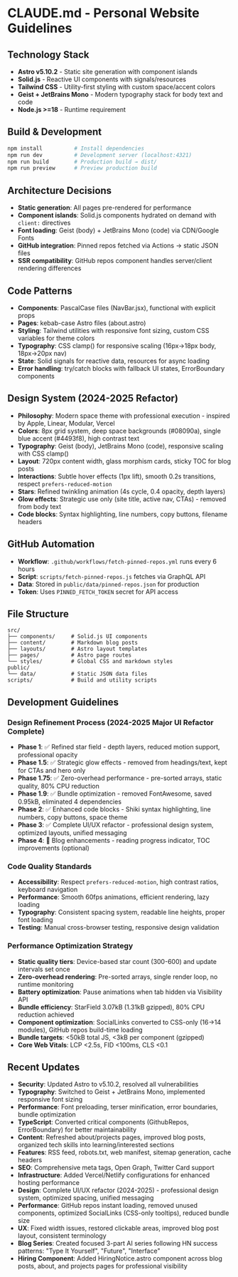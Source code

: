 # CLAUDE.md - Personal Website Guidelines

## Technology Stack
- **Astro v5.10.2** - Static site generation with component islands
- **Solid.js** - Reactive UI components with signals/resources  
- **Tailwind CSS** - Utility-first styling with custom space/accent colors
- **Geist + JetBrains Mono** - Modern typography stack for body text and code
- **Node.js >=18** - Runtime requirement

## Build & Development
```bash
npm install          # Install dependencies
npm run dev          # Development server (localhost:4321)
npm run build        # Production build → dist/
npm run preview      # Preview production build
```

## Architecture Decisions
- **Static generation**: All pages pre-rendered for performance
- **Component islands**: Solid.js components hydrated on demand with `client:` directives
- **Font loading**: Geist (body) + JetBrains Mono (code) via CDN/Google Fonts
- **GitHub integration**: Pinned repos fetched via Actions → static JSON files
- **SSR compatibility**: GitHub repos component handles server/client rendering differences

## Code Patterns
- **Components**: PascalCase files (NavBar.jsx), functional with explicit props
- **Pages**: kebab-case Astro files (about.astro) 
- **Styling**: Tailwind utilities with responsive font sizing, custom CSS variables for theme colors
- **Typography**: CSS clamp() for responsive scaling (16px→18px body, 18px→20px nav)
- **State**: Solid signals for reactive data, resources for async loading
- **Error handling**: try/catch blocks with fallback UI states, ErrorBoundary components

## Design System (2024-2025 Refactor)
- **Philosophy**: Modern space theme with professional execution - inspired by Apple, Linear, Modular, Vercel
- **Colors**: 8px grid system, deep space backgrounds (#08090a), single blue accent (#4493f8), high contrast text
- **Typography**: Geist (body), JetBrains Mono (code), responsive scaling with CSS clamp()
- **Layout**: 720px content width, glass morphism cards, sticky TOC for blog posts
- **Interactions**: Subtle hover effects (1px lift), smooth 0.2s transitions, respect `prefers-reduced-motion`
- **Stars**: Refined twinkling animation (4s cycle, 0.4 opacity, depth layers)
- **Glow effects**: Strategic use only (site title, active nav, CTAs) - removed from body text
- **Code blocks**: Syntax highlighting, line numbers, copy buttons, filename headers

## GitHub Automation
- **Workflow**: `.github/workflows/fetch-pinned-repos.yml` runs every 6 hours
- **Script**: `scripts/fetch-pinned-repos.js` fetches via GraphQL API
- **Data**: Stored in `public/data/pinned-repos.json` for production
- **Token**: Uses `PINNED_FETCH_TOKEN` secret for API access

## File Structure
```
src/
├── components/     # Solid.js UI components
├── content/        # Markdown blog posts
├── layouts/        # Astro layout templates  
├── pages/          # Astro page routes
└── styles/         # Global CSS and markdown styles
public/
└── data/           # Static JSON data files
scripts/            # Build and utility scripts
```

## Development Guidelines

### **Design Refinement Process (2024-2025 Major UI Refactor Complete)**
- **Phase 1**: ✅ Refined star field - depth layers, reduced motion support, professional opacity
- **Phase 1.5**: ✅ Strategic glow effects - removed from headings/text, kept for CTAs and hero only  
- **Phase 1.75**: ✅ Zero-overhead performance - pre-sorted arrays, static quality, 80% CPU reduction
- **Phase 1.9**: ✅ Bundle optimization - removed FontAwesome, saved 0.95kB, eliminated 4 dependencies
- **Phase 2**: ✅ Enhanced code blocks - Shiki syntax highlighting, line numbers, copy buttons, space theme
- **Phase 3**: ✅ Complete UI/UX refactor - professional design system, optimized layouts, unified messaging
- **Phase 4**: 🔄 Blog enhancements - reading progress indicator, TOC improvements (optional)

### **Code Quality Standards**
- **Accessibility**: Respect `prefers-reduced-motion`, high contrast ratios, keyboard navigation
- **Performance**: Smooth 60fps animations, efficient rendering, lazy loading
- **Typography**: Consistent spacing system, readable line heights, proper font loading
- **Testing**: Manual cross-browser testing, responsive design validation

### **Performance Optimization Strategy**
- **Static quality tiers**: Device-based star count (300-600) and update intervals set once
- **Zero-overhead rendering**: Pre-sorted arrays, single render loop, no runtime monitoring
- **Battery optimization**: Pause animations when tab hidden via Visibility API
- **Bundle efficiency**: StarField 3.07kB (1.31kB gzipped), 80% CPU reduction achieved
- **Component optimization**: SocialLinks converted to CSS-only (16→14 modules), GitHub repos build-time loading
- **Bundle targets**: <50kB total JS, <3kB per component (gzipped)
- **Core Web Vitals**: LCP <2.5s, FID <100ms, CLS <0.1

## Recent Updates
- **Security**: Updated Astro to v5.10.2, resolved all vulnerabilities
- **Typography**: Switched to Geist + JetBrains Mono, implemented responsive font sizing
- **Performance**: Font preloading, terser minification, error boundaries, bundle optimization
- **TypeScript**: Converted critical components (GithubRepos, ErrorBoundary) for better maintainability
- **Content**: Refreshed about/projects pages, improved blog posts, organized tech skills into learning/interested sections
- **Features**: RSS feed, robots.txt, web manifest, sitemap generation, cache headers
- **SEO**: Comprehensive meta tags, Open Graph, Twitter Card support
- **Infrastructure**: Added Vercel/Netlify configurations for enhanced hosting performance
- **Design**: Complete UI/UX refactor (2024-2025) - professional design system, optimized spacing, unified messaging
- **Performance**: GitHub repos instant loading, removed unused components, optimized SocialLinks (CSS-only tooltips), reduced bundle size
- **UX**: Fixed width issues, restored clickable areas, improved blog post layout, consistent terminology
- **Blog Series**: Created focused 3-part AI series following HN success patterns: "Type It Yourself", "Future", "Interface"
- **Hiring Component**: Added HiringNotice.astro component across blog posts, about, and projects pages for professional visibility